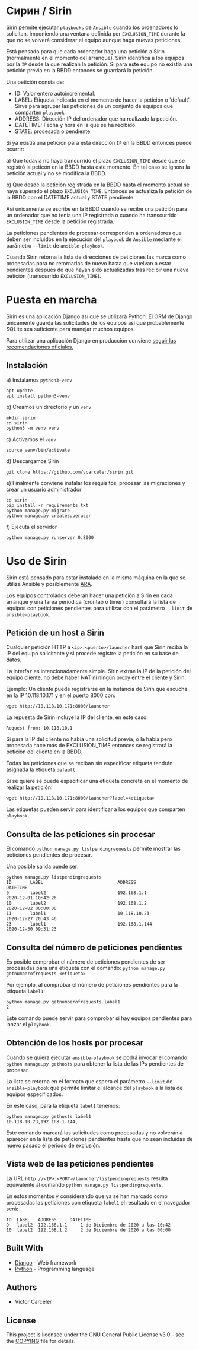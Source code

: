 # Сирин / Sirin

Sirin permite ejecutar `playbooks` de `Ansible` cuando los ordenadores lo solicitan. Imponiendo una ventana definida por `EXCLUSION_TIME` durante la que no se volverá considerar el equipo aunque haga nuevas peticiones.

Está pensado para que cada ordenador haga una petición a Sirin (normalmente en el momento del arranque). Sirin identifica a los equipos por la `IP` desde la que realizan la petición. Si para este equipo no existía una petición previa en la BBDD entonces se guardará la petición.

Una petición consta de:

 * ID: Valor entero autoincremental.
 * LABEL: Etiqueta indicada en el momento de hacer la petición o 'default'. Sirve para agrupar las peticiones de un conjunto de equipos que comparten `playbook`.
 * ADDRESS: Dirección IP del ordenador que ha realizado la petición.
 * DATETIME: Fecha y hora en la que se ha recibido.
 * STATE: procesada o pendiente.

Si ya existía una petición para esta dirección `IP` en la BBDD entonces puede ocurrir:

a) Que todavía no haya trancurrido el plazo `EXCLUSION_TIME` desde que se registró la peticón en la BBDD hasta este momento. En tal caso se ignora la petición actual y no se modifica la BBDD.

b) Que desde la petición registrada en la BBDD hasta el momento actual se haya superado el plazo `EXCLUSION_TIME`. Entonces se actualiza la petición de la BBDD con el DATETIME actual y STATE pendiente.

Así únicamente se escribe en la BBDD cuando se recibe una petición para un ordenador que no tenía una IP registrada o cuando ha transcurrido `EXCLUSION_TIME` desde la petición registrada.

La peticiones pendientes de procesar corresponden a ordenadores que deben ser incluidos en la ejecución del `playbook` de `Ansible` mediante el parámetro `--limit` de `ansible-playbook`.

Cuando Sirin retorna la lista de direcciones de peticiones las marca como procesadas para no retornarlas de nuevo hasta que vuelvan a estar pendientes después de que hayan sido actualizadas tras recibir una nueva petición (transcurrido `EXCLUSION_TIME`).

# Puesta en marcha

Sirin es una aplicación Django así que se utilizará Python. El ORM de Django únicamente guarda las solicitudes de los equipos así que probablemente SQLite sea suficiente para manejar muchos equipos.

Para utilizar una aplicación Django en producción conviene [seguir las recomendaciones oficiales.](https://docs.djangoproject.com/en/3.1/howto/deployment/)

## Instalación

a) Instalamos `python3-venv`

~~~
apt update
apt install python3-venv
~~~

b) Creamos un directorio y un `venv`

~~~
mkdir sirin
cd sirin
python3 -m venv venv
~~~

c) Activamos el `venv`

~~~
source venv/bin/activate
~~~

d) Descargamos Sirin

~~~
git clone https://github.com/vcarceler/sirin.git
~~~

e) Finalmente conviene instalar los requisitos, procesar las migraciones y crear un usuario administrador

~~~
cd sirin
pip install -r requirements.txt
python manage.py migrate
python manage.py createsuperuser
~~~

f) Ejecuta el servidor

~~~
python manage.py runserver 0:8000
~~~

# Uso de Sirin

Sirin está pensado para estar instalado en la misma máquina en la que se utiliza Ansible y posiblemente [ARA](https://github.com/ansible-community/ara).

Los equipos controlados deberán hacer una petición a Sirin en cada arranque y una tarea periodica (crontab o timer) consultará la lista de equipos con peticiones pendientes para utilizar con el parámetro `--limit` de `ansible-playbook`.

## Petición de un host a Sirin

Cualquier petición HTTP a `<ip>:<puerto>/launcher` hará que Sirin reciba la IP del equipo solicitante y si procede registre la petición en su base de datos.

La interfaz es intencionadamente simple. Sirin extrae la IP de la petición del equipo cliente, no debe haber NAT ni ningún proxy entre el cliente y Sirin.

Ejemplo: Un cliente puede registrarse en la instancia de Sirin que escucha en la IP 10.118.10.171 y en el puerto 8000 con:

~~~
wget http://10.118.10.171:8000/launcher
~~~

La repuesta de Sirin incluye la IP del cliente, en este caso:

~~~
Request from: 10.118.10.1
~~~

Si para la IP del cliente no había una solicitud previa, o la había pero procesada hace más de EXCLUSION_TIME entonces se registrará la petición del cliente en la BBDD.

Todas las peticiones que se reciban sin especificar etiqueta tendrán asignada la etiqueta `default`.

Si se quiere se puede especificar una etiqueta concreta en el momento de realizar la petición:

~~~
wget http://10.118.10.171:8000/launcher?label=<etiqueta>
~~~

Las etiquetas pueden servir para identificar a los equipos que comparten `playbook`.

## Consulta de las peticiones sin procesar

El comando `python manage.py listpendingrequests` permite mostrar las peticiones pendientes de procesar.

Una posible salida puede ser:

~~~
python manage.py listpendingrequests
ID       LABEL                            ADDRESS                          DATETIME                        
9        label2                           192.168.1.1                      2020-12-01 10:42:26             
10       label2                           192.168.1.2                      2020-12-02 00:00:00             
11       label1                           10.118.10.23                     2020-12-27 20:43:46             
23       label1                           192.168.1.144                    2020-12-30 09:31:23 
~~~

## Consulta del número de peticiones pendientes

Es posible comprobar el número de peticiones pendientes de ser procesadas para una etiqueta con el comando: `python manage.py getnumberofrequests <etiqueta>`

Por ejemplo, al comprobar el número de peticiones pendientes para la etiqueta `label1`:

~~~
python manage.py getnumberofrequests label1
2
~~~

Este comando puede servir para comprobar si hay equipos pendientes para lanzar el `playbook`.

## Obtención de los hosts por procesar

Cuando se quiera ejecutar `ansible-playbook` se podrá invocar el comando `python manage.py gethosts` para obtener la lista de las IPs pendientes de procesar.

La lista se retorna en el formato que espera el parámetro `--limit` de `ansible-playbook` que permite limitar el alcance del `playbook` a la lista de equipos especificados.

En este caso, para la etiqueta `label1` tenemos:

~~~
python manage.py gethosts label1
10.118.10.23,192.168.1.144,
~~~

Este comando marcará las solicitudes como procesadas y no volverán a aparecer en la lista de peticiones pendientes hasta que no sean incluídas de nuevo pasado el periodo de exclusión.

## Vista web de las peticiones pendientes

La URL `http://<IP>:<PORT>/launcher/listpendingrequests` resulta equivalente al comando `python manage.py listpendingrequests`.

En estos momentos y considerando que ya se han marcado como procesadas las peticiones con etiqueta `label1` el resultado en el navegador será:

~~~
ID 	LABEL 	ADDRESS 	DATETIME
9 	label2 	192.168.1.1 	1 de Diciembre de 2020 a las 10:42
10 	label2 	192.168.1.2 	2 de Diciembre de 2020 a las 00:00
~~~

## Built With

* [Django](https://www.djangoproject.com/) - Web framework
* [Python](https://www.python.org/) - Programming language


## Authors

* Victor Carceler

## License

This project is licensed under the GNU General Public License v3.0 - see the [COPYING](COPYING) file for details.